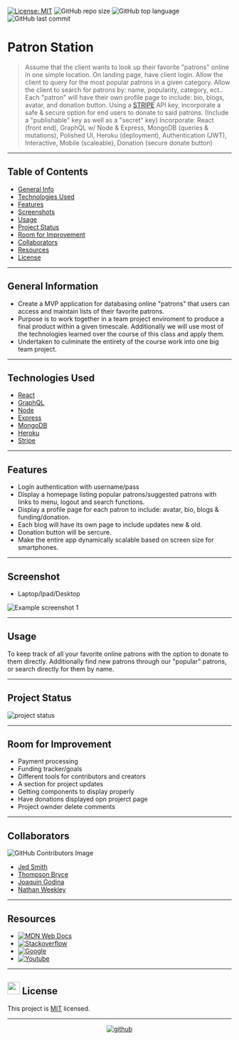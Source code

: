 [![License: MIT](https://custom-icon-badges.demolab.com/badge/license-MIT-yellowgreen.svg?logo=law)](https://opensource.org/licenses/MIT)
![GitHub repo size](https://custom-icon-badges.demolab.com/github/repo-size/SoloSolaire/Patron-Station?logo=repo)
![GitHub top language](https://img.shields.io/github/languages/top/SoloSolaire/Patron-Station?logo=javascript&logoColor=f5f5f5)
![GitHub last commit](https://custom-icon-badges.demolab.com/github/last-commit/SoloSolaire/Patron-Station?logo=git-commit)

# Patron Station

> Assume that the client wants to look up their favorite "patrons" online in one simple location.
> On landing page, have client login.
> Allow the client to query for the most popular patrons in a given category.
> Allow the client to search for patrons by: name, popularity, category, ect..
> Each "patron" will have their own profile page to include: bio, blogs, avatar, and donation button.
> Using a [STRIPE](https://stripe.com/) API key, incorporate a safe & secure option for end users to donate to said patrons. (Include a "publishable" key as well as a "secret" key)
> Incorporate: React (front end), GraphQL w/ Node & Express, MongoDB (queries & mutations), Polished UI, Heroku (deployment), Authentication (JWT), Interactive, Mobile (scaleable), Donation (secure donate button)

---

## Table of Contents

- [General Info](#general-information)
- [Technologies Used](#technologies-used)
- [Features](#features)
- [Screenshots](#screenshots)
- [Usage](#usage)
- [Project Status](#project-status)
- [Room for Improvement](#room-for-improvement)
- [Collaborators](#collaborators)
- [Resources](#resources)
- [License](#resources)

---

## General Information

- Create a MVP application for databasing online "patrons" that users can access and maintain lists of their favorite patrons.
- Purpose is to work together in a team project enviroment to produce a final product within a given timescale. Additionally we will use most of the technologies learned over the course of this class and apply them.
- Undertaken to culminate the entirety of the course work into one big team project.

---

## Technologies Used

- [React](https://react.dev/)
- [GraphQL](https://graphql.org/)
- [Node](https://nodejs.org/en)
- [Express](https://expressjs.com/)
- [MongoDB](https://www.mongodb.com/)
- [Heroku](https://www.heroku.com/)
- [Stripe](https://stripe.com/)


---

## Features

- Login authentication with username/pass
- Display a homepage listing popular patrons/suggested patrons with links to menu, logout and search functions.
- Display a profile page for each patron to include: avatar, bio, blogs & funding/donation.
- Each blog will have its own page to include updates new & old.
- Donation button will be sercure.
- Make the entire app dynamically scalable based on screen size for smartphones.

---

## Screenshot

- Laptop/Ipad/Desktop

![Example screenshot 1](./client/src/assets/SS01.gif)

---

## Usage

To keep track of all your favorite online patrons with the option to donate to them directly. Additionally find new patrons through our "popular" patrons, or search directly for them by name.

---

## Project Status

![project status](https://img.shields.io/static/v1?label=Progress&message=100%&color=green)


---

## Room for Improvement

- Payment processing
- Funding tracker/goals
- Different tools for contributors and creators
- A section for project updates
- Getting components to display properly
- Have donations displayed opn projerct page
- Project ownder delete comments

---

## Collaborators

![GitHub Contributors Image](https://contrib.rocks/image?repo=SoloSolaire/Patron-Station)

- [Jed Smith](https://github.com/shadowfre4k)
- [Thompson Bryce](https://github.com/bryceedthompson)
- [Joaquin Godina](https://github.com/joaquingodina0)
- [Nathan Weekley](https://github.com/Nweekley84)

---

## Resources

- [![MDN Web Docs](https://custom-icon-badges.demolab.com/badge/MDN Web Docs-grey?logo=mdnwebdocs =blue)](https://developer.mozilla.org/en-US/)
- [![Stackoverflow](https://custom-icon-badges.demolab.com/badge/Stack Overflow-grey?logo=stackoverflow =orange)](https://stackoverflow.com/)
- [![Google](https://custom-icon-badges.demolab.com/badge/Google-grey?logo=google&logoColor=red)](https://www.google.com/)
- [![Youtube](https://custom-icon-badges.demolab.com/badge/Youtube-grey?logo=video&logoColor=red)](https://www.youtube.com/)

---

## <img src="https://icon-library.com/images/license-icon/license-icon-17.jpg" width="28"> License

This project is [MIT](https://opensource.org/licenses/MIT) licensed.

---

<div align="center">

[![github](./assets/githubcat.svg)](https://github.com)

</div>
